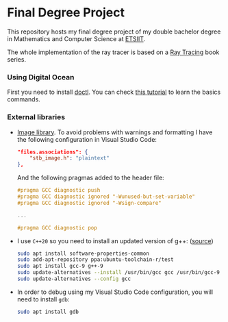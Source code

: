 # Final Degree Project

This repository hosts my final degree project of my double bachelor degree in Mathematics and Computer Science at [ETSIIT](https://etsiit.ugr.es/).

The whole implementation of the ray tracer is based on a [Ray Tracing](https://raytracing.github.io/) book series.

### Using Digital Ocean

First you need to install [doctl](). You can check [this tutorial](https://www.digitalocean.com/community/tutorials/how-to-use-doctl-the-official-digitalocean-command-line-client) to learn the basics commands.

### External libraries

- [Image library](https://github.com/nothings/stb). To avoid problems with warnings and formatting I have the following configuration in Visual Studio Code:
    ~~~json
    "files.associations": {
        "stb_image.h": "plaintext"
    },
    ~~~
    And the following pragmas added to the header file:
    ~~~c++
    #pragma GCC diagnostic push
    #pragma GCC diagnostic ignored "-Wunused-but-set-variable"
    #pragma GCC diagnostic ignored "-Wsign-compare"

    ...

    #pragma GCC diagnostic pop
    ~~~
- I use `C++20` so you need to install an updated version of g++: ([source](https://linuxize.com/post/how-to-install-gcc-compiler-on-ubuntu-18-04/))

    ~~~bash
    sudo apt install software-properties-common
    sudo add-apt-repository ppa:ubuntu-toolchain-r/test
    sudo apt install gcc-9 g++-9
    sudo update-alternatives --install /usr/bin/gcc gcc /usr/bin/gcc-9 90 --slave /usr/bin/g++ g++ /usr/bin/g++-9 --slave /usr/bin/gcov gcov /usr/bin/gcov-9
    sudo update-alternatives --config gcc
    ~~~
- In order to debug using my Visual Studio Code configuration, you will need to install `gdb`:

    ~~~bash
    sudo apt install gdb
    ~~~
